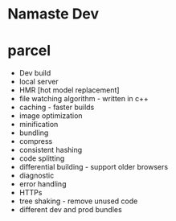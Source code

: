 # Namaste Dev


# parcel 
- Dev build
- local server
- HMR [hot model replacement]
- file watching algorithm - written in c++
- caching - faster builds
- image optimization
- minification
- bundling
- compress 
- consistent hashing
- code splitting
- differential building - support older browsers
- diagnostic
- error handling
- HTTPs
- tree shaking - remove unused code
- different dev and prod bundles